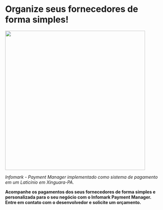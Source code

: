 <h1>Organize seus fornecedores de forma simples!</h1>
<image src="Images/tela01.png" height=450>
<p><i>Infomark - Payment Manager implementado como sistema de pagamento em um Laticínio em Xinguara-PA.</i></p>

<b>Acompanhe os pagamentos dos seus fornecedores de forma simples e personalizada para o seu negócio com o Infomark Payment Manager. Entre em contato com o desenvolvedor e solicite um orçamento.






